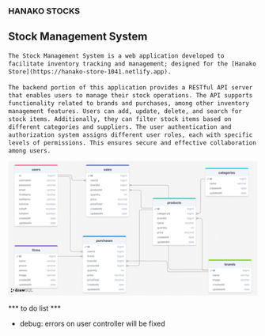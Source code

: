 ### HANAKO STOCKS

## Stock Management System 

    The Stock Management System is a web application developed to facilitate inventory tracking and management; designed for the [Hanako Store](https://hanako-store-1041.netlify.app). 

    The backend portion of this application provides a RESTful API server that enables users to manage their stock operations. The API supports functionality related to brands and purchases, among other inventory management features. Users can add, update, delete, and search for stock items. Additionally, they can filter stock items based on different categories and suppliers. The user authentication and authorization system assigns different user roles, each with specific levels of permissions. This ensures secure and effective collaboration among users.


![ERD](./ERD-hanakoStocks.png)





*** to do list ***

- debug: errors on user controller will be fixed